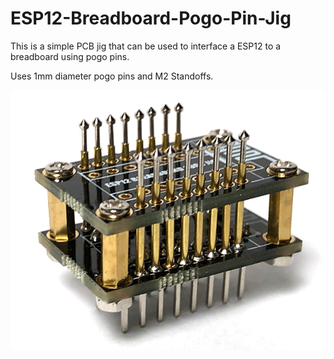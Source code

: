 # ESP12-Breadboard-Pogo-Pin-Jig
This is a simple PCB jig that can be used to interface a ESP12 to a breadboard using pogo pins.

Uses 1mm diameter pogo pins and M2 Standoffs.

![alt text](https://raw.githubusercontent.com/Cyber-Cyber/ESP12-Breadboard-Pogo-Pin-Jig/master/Images/Jig.png?token=AShbRRL8dIOpypUONWVdQSi_1Bm9oaiVks5cp2pgwA%3D%3D)
